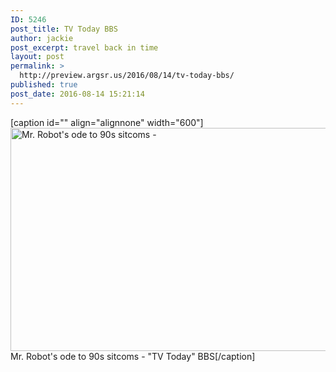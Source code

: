 ```yaml
---
ID: 5246
post_title: TV Today BBS
author: jackie
post_excerpt: travel back in time
layout: post
permalink: >
  http://preview.argsr.us/2016/08/14/tv-today-bbs/
published: true
post_date: 2016-08-14 15:21:14
---
```

[caption id="" align="alignnone" width="600"]<img class="" src="http://api.theweek.com/sites/default/files/styles/large/public/ad%206.PNG" alt="Mr. Robot's ode to 90s sitcoms - " width="600" height="357" /> Mr. Robot's ode to 90s sitcoms - "TV Today" BBS[/caption]
